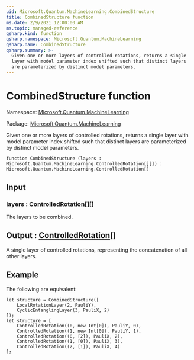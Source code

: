 ```yaml
---
uid: Microsoft.Quantum.MachineLearning.CombinedStructure
title: CombinedStructure function
ms.date: 2/9/2021 12:00:00 AM
ms.topic: managed-reference
qsharp.kind: function
qsharp.namespace: Microsoft.Quantum.MachineLearning
qsharp.name: CombinedStructure
qsharp.summary: >-
  Given one or more layers of controlled rotations, returns a single
  layer with model parameter index shifted such that distinct layers
  are parameterized by distinct model parameters.
---
```


# CombinedStructure function

Namespace: [Microsoft.Quantum.MachineLearning](xref:Microsoft.Quantum.MachineLearning)

Package: [Microsoft.Quantum.MachineLearning](https://nuget.org/packages/Microsoft.Quantum.MachineLearning)


Given one or more layers of controlled rotations, returns a singlelayer with model parameter index shifted such that distinct layersare parameterized by distinct model parameters.

```qsharp
function CombinedStructure (layers : Microsoft.Quantum.MachineLearning.ControlledRotation[][]) : Microsoft.Quantum.MachineLearning.ControlledRotation[]
```


## Input

### layers : [ControlledRotation](xref:Microsoft.Quantum.MachineLearning.ControlledRotation)[][]

The layers to be combined.



## Output : [ControlledRotation](xref:Microsoft.Quantum.MachineLearning.ControlledRotation)[]

A single layer of controlled rotations, representing the concatenationof all other layers.

## Example

The following are equivalent:```qsharplet structure = CombinedStructure([    LocalRotationLayer(2, PauliY),    CyclicEntanglingLayer(3, PauliX, 2)]);let structure = [    ControlledRotation((0, new Int[0]), PauliY, 0),    ControlledRotation((1, new Int[0]), PauliY, 1),    ControlledRotation((0, [2]), PauliX, 2),    ControlledRotation((1, [0]), PauliX, 3),    ControlledRotation((2, [1]), PauliX, 4)];```